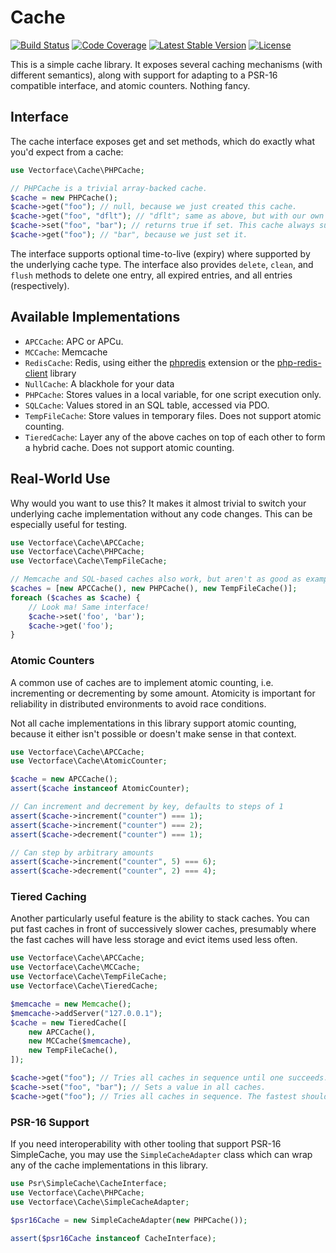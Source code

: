# Cache
[![Build Status](https://travis-ci.org/Vectorface/cache.svg?branch=master)](https://travis-ci.org/Vectorface/cache)
[![Code Coverage](https://scrutinizer-ci.com/g/Vectorface/cache/badges/coverage.png?b=master)](https://scrutinizer-ci.com/g/Vectorface/cache/?branch=master)
[![Latest Stable Version](https://poser.pugx.org/vectorface/cache/v/stable.svg)](https://packagist.org/packages/vectorface/cache)
[![License](https://poser.pugx.org/vectorface/cache/license.svg)](https://packagist.org/packages/vectorface/cache)

This is a simple cache library. It exposes several caching mechanisms (with different semantics), along with support for adapting to a PSR-16 compatible interface, and atomic counters. Nothing fancy.

## Interface

The cache interface exposes get and set methods, which do exactly what you'd expect from a cache:

```php
use Vectorface\Cache\PHPCache;

// PHPCache is a trivial array-backed cache.
$cache = new PHPCache();
$cache->get("foo"); // null, because we just created this cache.
$cache->get("foo", "dflt"); // "dflt"; same as above, but with our own default
$cache->set("foo", "bar"); // returns true if set. This cache always succeeds.
$cache->get("foo"); // "bar", because we just set it.
```

The interface supports optional time-to-live (expiry) where supported by the underlying cache type. The interface also provides `delete`, `clean`, and `flush` methods to delete one entry, all expired entries, and all entries (respectively).

## Available Implementations

* `APCCache`: APC or APCu.
* `MCCache`: Memcache
* `RedisCache`: Redis, using either the [phpredis](https://github.com/phpredis/phpredis) extension or the [php-redis-client](https://github.com/cheprasov/php-redis-client) library
* `NullCache`: A blackhole for your data
* `PHPCache`: Stores values in a local variable, for one script execution only.
* `SQLCache`: Values stored in an SQL table, accessed via PDO.
* `TempFileCache`: Store values in temporary files. Does not support atomic counting.
* `TieredCache`: Layer any of the above caches on top of each other to form a hybrid cache. Does not support atomic counting.

## Real-World Use

Why would you want to use this? It makes it almost trivial to switch your underlying cache implementation without any code changes. This can be especially useful for testing.

```php
use Vectorface\Cache\APCCache;
use Vectorface\Cache\PHPCache;
use Vectorface\Cache\TempFileCache;

// Memcache and SQL-based caches also work, but aren't as good as examples.
$caches = [new APCCache(), new PHPCache(), new TempFileCache()];
foreach ($caches as $cache) {
    // Look ma! Same interface!
    $cache->set('foo', 'bar');
    $cache->get('foo');
}
```

### Atomic Counters

A common use of caches are to implement atomic counting, i.e. incrementing or decrementing by some amount. Atomicity is important for reliability in distributed environments to avoid race conditions.

Not all cache implementations in this library support atomic counting, because it either isn't possible or doesn't make sense in that context.

```php
use Vectorface\Cache\APCCache;
use Vectorface\Cache\AtomicCounter;

$cache = new APCCache();
assert($cache instanceof AtomicCounter);

// Can increment and decrement by key, defaults to steps of 1
assert($cache->increment("counter") === 1);
assert($cache->increment("counter") === 2);
assert($cache->decrement("counter") === 1);

// Can step by arbitrary amounts
assert($cache->increment("counter", 5) === 6);
assert($cache->decrement("counter", 2) === 4);
```

### Tiered Caching

Another particularly useful feature is the ability to stack caches. You can put fast caches in front of successively slower caches, presumably where the fast caches will have less storage and evict items used less often.

```php
use Vectorface\Cache\APCCache;
use Vectorface\Cache\MCCache;
use Vectorface\Cache\TempFileCache;
use Vectorface\Cache\TieredCache;

$memcache = new Memcache();
$memcache->addServer("127.0.0.1");
$cache = new TieredCache([
    new APCCache(),
    new MCCache($memcache),
    new TempFileCache(),
]);

$cache->get("foo"); // Tries all caches in sequence until one succeeds. Fails if none succeed.
$cache->set("foo", "bar"); // Sets a value in all caches.
$cache->get("foo"); // Tries all caches in sequence. The fastest should succeed and return quickly.
```

### PSR-16 Support

If you need interoperability with other tooling that support PSR-16 SimpleCache, you may use the `SimpleCacheAdapter` class which can wrap any of the cache implementations in this library.

```php
use Psr\SimpleCache\CacheInterface;
use Vectorface\Cache\PHPCache;
use Vectorface\Cache\SimpleCacheAdapter;

$psr16Cache = new SimpleCacheAdapter(new PHPCache());

assert($psr16Cache instanceof CacheInterface);
```
